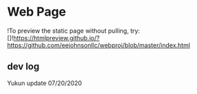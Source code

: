 # Web Page

!To preview the static page without pulling, try:
[]!https://htmlpreview.github.io/?https://github.com/eejohnsonllc/webproj/blob/master/index.html

## dev log
Yukun update 07/20/2020
